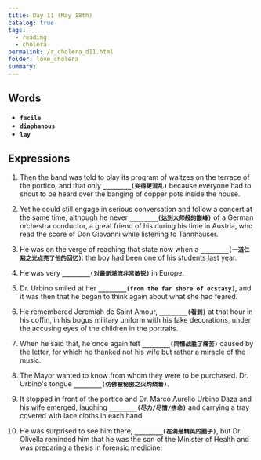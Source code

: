 ```yaml
---
title: Day 11 (May 18th)
catalog: true
tags: 
  - reading
  - cholera
permalink: /r_cholera_d11.html
folder: love_cholera
summary: 
---
```


## Words

-   <b data-toggle="tooltip" data-original-title="{{site.data.glossary.facile}}">`facile`</b>
-   <b data-toggle="tooltip" data-original-title="{{site.data.glossary.diaphanous}}">`diaphanous`</b>
-   <b data-toggle="tooltip" data-original-title="{{site.data.glossary.lay}}">`lay`</b>

## Expressions

1.  Then the band was told to play its program of waltzes on the terrace of the portico, and that only <b data-toggle="tooltip" data-original-title="{{site.data.answers.11_a}}">`________(变得更混乱)`</b> because everyone had to shout to be heard over the banging of copper pots inside the house.

2.  Yet he could still engage in serious conversation and follow a concert at the same time, although he never <b data-toggle="tooltip" data-original-title="{{site.data.answers.11_b}}">`________(达到大师般的巅峰)`</b> of a German orchestra conductor, a great friend of his during his time in Austria, who read the score of Don Giovanni while listening to Tannhäuser.

3.  He was on the verge of reaching that state now when a <b data-toggle="tooltip" data-original-title="{{site.data.answers.11_c}}">`________(一道仁慈之光点亮了他的回忆)`</b>: the boy had been one of his students last year.

4.  He was very <b data-toggle="tooltip" data-original-title="{{site.data.answers.11_d}}">`________(对最新潮流非常敏锐)`</b> in Europe.

5.  Dr. Urbino smiled at her <b data-toggle="tooltip" data-original-title="{{site.data.answers.11_e}}">`________(from the far shore of ecstasy)`</b>, and it was then that he began to think again about what she had feared.

6.  He remembered Jeremiah de Saint Amour, <b data-toggle="tooltip" data-original-title="{{site.data.answers.11_f}}">`________(看到)`</b> at that hour in his coffin, in his bogus military uniform with his fake decorations, under the accusing eyes of the children in the portraits.

7.  When he said that, he once again felt <b data-toggle="tooltip" data-original-title="{{site.data.answers.11_g}}">`________(同情战胜了痛苦)`</b> caused by the letter, for which he thanked not his wife but rather a miracle of the music.

8.  The Mayor wanted to know from whom they were to be purchased. Dr. Urbino's tongue <b data-toggle="tooltip" data-original-title="{{site.data.answers.11_i}}">`________(仿佛被秘密之火灼烧着)`</b>.

9.  It stopped in front of the portico and Dr. Marco Aurelio Urbino Daza and his wife emerged, laughing <b data-toggle="tooltip" data-original-title="{{site.data.answers.11_j}}">`________(尽力/尽情/拼命)`</b> and carrying a tray covered with lace cloths in each hand.

10. He was surprised to see him there, <b data-toggle="tooltip" data-original-title="{{site.data.answers.11_k}}">`________(在满是精英的圈子)`</b>, but Dr. Olivella reminded him that he was the son of the Minister of Health and was preparing a thesis in forensic medicine.













